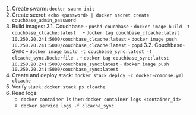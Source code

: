 1. Create swarm: `docker swarm init`
2. Create secret: `echo <password> | docker secret create couchbase_admin_password`
3. Build images:
    3.1. Couchbase
        - `pushd couchbase`
        - `docker image build -t couchbase_clcache:latest .`
        - `docker tag couchbase_clcache:latest 10.250.20.241:5000/couchbase_clcache:latest`
        - `docker image push 10.250.20.241:5000/couchbase_clcache:latest`
        - `popd`
    3.2. Couchbase-Sync
        - `docker image build -t couchbase_sync:latest -f clcache_sync.Dockerfile .`
        - `docker tag couchbase_sync:latest 10.250.20.241:5000/couchbase_sync:latest`
        - `docker image push 10.250.20.241:5000/couchbase_sync:latest`
4. Create and deploy stack: `docker stack deploy -c docker-compose.yml clcache`
5. Verify stack: `docker stack ps clcache`
6. Read logs: 
   - `docker container ls` then `docker container logs <container_id>`
   - `docker service logs -f clcache_sync`
  